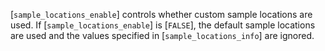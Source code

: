 [`sample_locations_enable`] controls whether custom sample locations are
used.
If [`sample_locations_enable`] is [`FALSE`], the default sample
locations are used and the values specified in [`sample_locations_info`]
are ignored.
